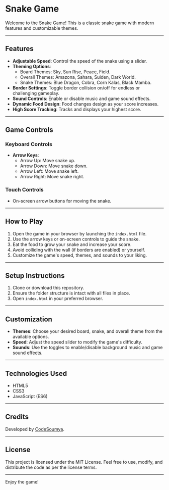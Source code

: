 # Snake Game

Welcome to the Snake Game! This is a classic snake game with modern features and customizable themes.

---

## Features

- **Adjustable Speed**: Control the speed of the snake using a slider.
- **Theming Options**: 
  - Board Themes: Sky, Sun Rise, Peace, Field.
  - Overall Themes: Amazona, Sahara, Suiden, Dark World.
  - Snake Themes: Blue Dragon, Cobra, Corn Kalas, Black Mamba.
- **Border Settings**: Toggle border collision on/off for endless or challenging gameplay.
- **Sound Controls**: Enable or disable music and game sound effects.
- **Dynamic Food Design**: Food changes design as your score increases.
- **High Score Tracking**: Tracks and displays your highest score.

---

## Game Controls

### Keyboard Controls
- **Arrow Keys**:
  - Arrow Up: Move snake up.
  - Arrow Down: Move snake down.
  - Arrow Left: Move snake left.
  - Arrow Right: Move snake right.

### Touch Controls
- On-screen arrow buttons for moving the snake.

---

## How to Play

1. Open the game in your browser by launching the `index.html` file.
2. Use the arrow keys or on-screen controls to guide the snake.
3. Eat the food to grow your snake and increase your score.
4. Avoid colliding with the wall (if borders are enabled) or yourself.
5. Customize the game's speed, themes, and sounds to your liking.

---

## Setup Instructions

1. Clone or download this repository.
2. Ensure the folder structure is intact with all files in place.
3. Open `index.html` in your preferred browser.

---

## Customization

- **Themes**: Choose your desired board, snake, and overall theme from the available options.
- **Speed**: Adjust the speed slider to modify the game's difficulty.
- **Sounds**: Use the toggles to enable/disable background music and game sound effects.

---

## Technologies Used

- HTML5
- CSS3
- JavaScript (ES6)

---

## Credits

Developed by [CodeSoumya](https://github.com/CodeSoumya).

---

## License

This project is licensed under the MIT License. Feel free to use, modify, and distribute the code as per the license terms.

---

Enjoy the game!
